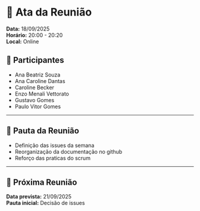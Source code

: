 # 📄 Ata da Reunião

**Data:** 18/09/2025  
**Horário:** 20:00 - 20:20  
**Local:** Online  

## 👥 Participantes
- Ana Beatriz Souza  
- Ana Caroline Dantas
- Caroline Becker
- Enzo Menali Vettorato  
- Gustavo Gomes  
- Paulo Vitor Gomes  

---

## 📌 Pauta da Reunião
- Definição das issues da semana 
- Reorganização da documentação no github
- Reforço das praticas do scrum


---

## 📅 Próxima Reunião
**Data prevista:** 21/09/2025  
**Pauta inicial:** Decisão de issues
